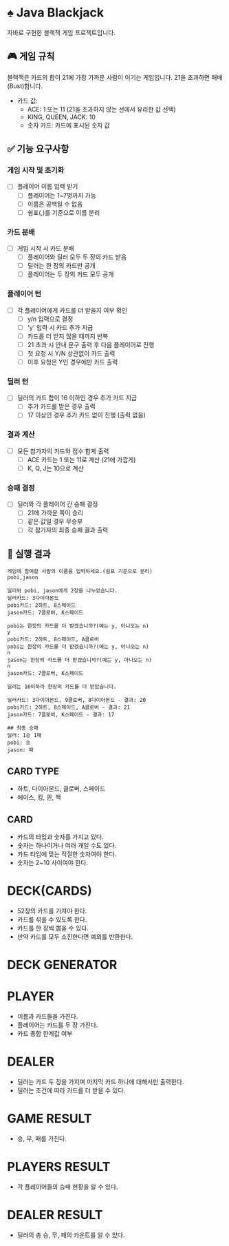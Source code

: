# ♠️ Java Blackjack

자바로 구현한 블랙잭 게임 프로젝트입니다.

## 🎮 게임 규칙

블랙잭은 카드의 합이 21에 가장 가까운 사람이 이기는 게임입니다. 21을 초과하면 패배(Bust)합니다.

- 카드 값:
    - ACE: 1 또는 11 (21을 초과하지 않는 선에서 유리한 값 선택)
    - KING, QUEEN, JACK: 10
    - 숫자 카드: 카드에 표시된 숫자 값

## ✅ 기능 요구사항

### 게임 시작 및 초기화

- [ ] 플레이어 이름 입력 받기
    - [ ] 플레이어는 1~7명까지 가능
    - [ ] 이름은 공백일 수 없음
    - [ ] 쉼표(,)를 기준으로 이름 분리

### 카드 분배

- [ ] 게임 시작 시 카드 분배
    - [ ] 플레이어와 딜러 모두 두 장의 카드 받음
    - [ ] 딜러는 한 장의 카드만 공개
    - [ ] 플레이어는 두 장의 카드 모두 공개

### 플레이어 턴

- [ ] 각 플레이어에게 카드를 더 받을지 여부 확인
    - [ ] y/n 입력으로 결정
    - [ ] 'y' 입력 시 카드 추가 지급
    - [ ] 카드를 더 받지 않을 때까지 반복
    - [ ] 21 초과 시 안내 문구 출력 후 다음 플레이어로 진행
    - [ ] 첫 요청 시 Y/N 상관없이 카드 출력
    - [ ] 이후 요청은 Y인 경우에만 카드 출력

### 딜러 턴

- [ ] 딜러의 카드 합이 16 이하인 경우 추가 카드 지급
    - [ ] 추가 카드를 받은 경우 출력
    - [ ] 17 이상인 경우 추가 카드 없이 진행 (출력 없음)

### 결과 계산

- [ ] 모든 참가자의 카드와 점수 합계 출력
    - [ ] ACE 카드는 1 또는 11로 계산 (21에 가깝게)
    - [ ] K, Q, J는 10으로 계산

### 승패 결정

- [ ] 딜러와 각 플레이어 간 승패 결정
    - [ ] 21에 가까운 쪽이 승리
    - [ ] 같은 값일 경우 무승부
    - [ ] 각 참가자의 최종 승패 결과 출력

## 🚀 실행 결과

```
게임에 참여할 사람의 이름을 입력하세요.(쉼표 기준으로 분리)
pobi,jason

딜러와 pobi, jason에게 2장을 나누었습니다.
딜러카드: 3다이아몬드
pobi카드: 2하트, 8스페이드
jason카드: 7클로버, K스페이드

pobi는 한장의 카드를 더 받겠습니까?(예는 y, 아니오는 n)
y
pobi카드: 2하트, 8스페이드, A클로버
pobi는 한장의 카드를 더 받겠습니까?(예는 y, 아니오는 n)
n
jason는 한장의 카드를 더 받겠습니까?(예는 y, 아니오는 n)
n
jason카드: 7클로버, K스페이드

딜러는 16이하라 한장의 카드를 더 받았습니다.

딜러카드: 3다이아몬드, 9클로버, 8다이아몬드 - 결과: 20
pobi카드: 2하트, 8스페이드, A클로버 - 결과: 21
jason카드: 7클로버, K스페이드 - 결과: 17

## 최종 승패
딜러: 1승 1패
pobi: 승
jason: 패
```

## CARD TYPE

- 하트, 다이아몬드, 클로버, 스페이드
- 에이스, 킹, 퀸, 잭

## CARD

- 카드의 타입과 숫자를 가지고 있다.
- 숫자는 하나이거나 여러 개일 수도 있다.
- 카드 타입에 맞는 적절한 숫자여야 한다.
- 숫자는 2~10 사이여야 한다.

# DECK(CARDS)

- 52장의 카드를 가져야 한다.
- 카드를 섞을 수 있도록 한다.
- 카드를 한 장씩 뽑을 수 있다.
- 만약 카드를 모두 소진한다면 예외를 반환한다.

# DECK GENERATOR

# PLAYER

- 이름과 카드들을 가진다.
- 플레이어는 카드를 두 장 가진다.
- 카드 총합 한계값 여부

# DEALER

- 딜러는 카드 두 장을 가지며 마지막 카드 하나에 대해서만 출력한다.
- 딜러는 조건에 따라 카드를 더 받을 수 있다.

# GAME RESULT

- 승, 무, 패를 가진다.

# PLAYERS RESULT

- 각 플레이어들의 승패 현황을 알 수 있다.

# DEALER RESULT

- 딜러의 총 승, 무, 패의 카운트를 알 수 있다.
